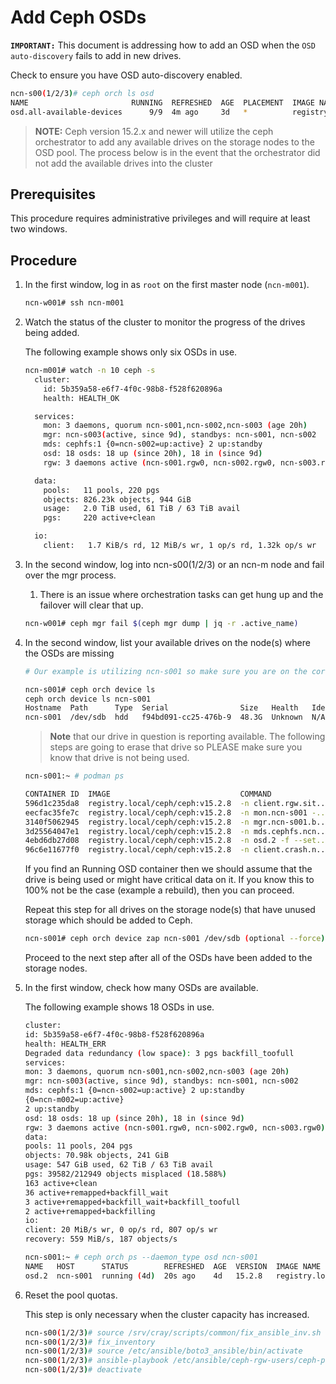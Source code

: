 # Add Ceph OSDs

**`IMPORTANT:`** This document is addressing how to add an OSD when the `OSD auto-discovery` fails to add in new drives.

Check to ensure you have OSD auto-discovery enabled.

```bash
ncn-s00(1/2/3)# ceph orch ls osd
NAME                       RUNNING  REFRESHED  AGE  PLACEMENT  IMAGE NAME                        IMAGE ID
osd.all-available-devices      9/9  4m ago     3d   *          registry.local/ceph/ceph:v15.2.8  5553b0cb212c
```

>**NOTE:** Ceph version 15.2.x and newer will utilize the ceph orchestrator to add any available drives on the storage nodes to the OSD pool. The process below is in the event that the orchestrator did not add the available drives into the cluster

## Prerequisites

This procedure requires administrative privileges and will require at least two windows.

## Procedure

1. In the first window, log in as `root` on the first master node \(`ncn-m001`\).

    ```bash
    ncn-w001# ssh ncn-m001
    ```

1. Watch the status of the cluster to monitor the progress of the drives being added.

    The following example shows only six OSDs in use.

    ```bash
    ncn-m001# watch -n 10 ceph -s
      cluster:
        id: 5b359a58-e6f7-4f0c-98b8-f528f620896a
        health: HEALTH_OK

      services:
        mon: 3 daemons, quorum ncn-s001,ncn-s002,ncn-s003 (age 20h)
        mgr: ncn-s003(active, since 9d), standbys: ncn-s001, ncn-s002
        mds: cephfs:1 {0=ncn-s002=up:active} 2 up:standby
        osd: 18 osds: 18 up (since 20h), 18 in (since 9d)
        rgw: 3 daemons active (ncn-s001.rgw0, ncn-s002.rgw0, ncn-s003.rgw0)

      data:
        pools:   11 pools, 220 pgs
        objects: 826.23k objects, 944 GiB
        usage:   2.0 TiB used, 61 TiB / 63 TiB avail
        pgs:     220 active+clean

      io:
        client:   1.7 KiB/s rd, 12 MiB/s wr, 1 op/s rd, 1.32k op/s wr
    ```

1. In the second window, log into ncn-s00(1/2/3) or an ncn-m node and fail over the mgr process.
    1. There is an issue where orchestration tasks can get hung up and the failover will clear that up.

    ```bash
    ncn-w001# ceph mgr fail $(ceph mgr dump | jq -r .active_name)
    ```

1. In the second window, list your available drives on the node(s) where the OSDs are missing

   ```bash
   # Our example is utilizing ncn-s001 so make sure you are on the correct host for your situation

   ncn-s001# ceph orch device ls
   ceph orch device ls ncn-s001
   Hostname  Path      Type  Serial                Size   Health   Ident  Fault  Available
   ncn-s001  /dev/sdb  hdd   f94bd091-cc25-476b-9  48.3G  Unknown  N/A    N/A    No
   ```

   >**Note** that our drive in question is reporting available. The following steps are going to erase that drive so PLEASE make sure you know that drive is not being used.

   ```bash
   ncn-s001:~ # podman ps

   CONTAINER ID  IMAGE                             COMMAND               CREATED                 STATUS                     PORTS   NAMES
   596d1c235da8  registry.local/ceph/ceph:v15.2.8  -n client.rgw.sit...  Less than a second ago  Up Less than a second ago          ceph-11d5d552-cfac-11eb-ab69-fa163ec012bf-rgw.site1.zone1.ncn-s001.oztynu
   eecfac35fe7c  registry.local/ceph/ceph:v15.2.8  -n mon.ncn-s001 -...  2 seconds ago           Up 2 seconds ago                   ceph-11d5d552-cfac-11eb-ab69-fa163ec012bf-mon.ncn-s001
   3140f5062945  registry.local/ceph/ceph:v15.2.8  -n mgr.ncn-s001.b...  17 seconds ago          Up 17 seconds ago                  ceph-11d5d552-cfac-11eb-ab69-fa163ec012bf-mgr.ncn-s001.bfdept
   3d25564047e1  registry.local/ceph/ceph:v15.2.8  -n mds.cephfs.ncn...  3 days ago              Up 3 days ago                      ceph-11d5d552-cfac-11eb-ab69-fa163ec012bf-mds.cephfs.ncn-s001.juehkw
   4ebd6db27d08  registry.local/ceph/ceph:v15.2.8  -n osd.2 -f --set...  4 days ago              Up 4 days ago                      ceph-11d5d552-cfac-11eb-ab69-fa163ec012bf-osd.2
   96c6e11677f0  registry.local/ceph/ceph:v15.2.8  -n client.crash.n...  4 days ago              Up 4 days ago                      ceph-11d5d552-cfac-11eb-ab69-fa163ec012bf-crash.ncn-s001

   ```

   If you find an Running OSD container then we should assume that the drive is being used or might have critical data on it. If you know this to 100% not be the case (example a rebuild), then you can proceed.

   Repeat this step for all drives on the storage node\(s\) that have unused storage which should be added to Ceph.

   ```bash
   ncn-s001# ceph orch device zap ncn-s001 /dev/sdb (optional --force)
   ```

   Proceed to the next step after all of the OSDs have been added to the storage nodes.

1. In the first window, check how many OSDs are available.

    The following example shows 18 OSDs in use.

    ```bash
    cluster:
    id: 5b359a58-e6f7-4f0c-98b8-f528f620896a
    health: HEALTH_ERR
    Degraded data redundancy (low space): 3 pgs backfill_toofull
    services:
    mon: 3 daemons, quorum ncn-s001,ncn-s002,ncn-s003 (age 20h)
    mgr: ncn-s003(active, since 9d), standbys: ncn-s001, ncn-s002
    mds: cephfs:1 {0=ncn-s002=up:active} 2 up:standby
    {0=ncn-m002=up:active}
    2 up:standby
    osd: 18 osds: 18 up (since 20h), 18 in (since 9d)
    rgw: 3 daemons active (ncn-s001.rgw0, ncn-s002.rgw0, ncn-s003.rgw0)
    data:
    pools: 11 pools, 204 pgs
    objects: 70.98k objects, 241 GiB
    usage: 547 GiB used, 62 TiB / 63 TiB avail
    pgs: 39582/212949 objects misplaced (18.588%)
    163 active+clean
    36 active+remapped+backfill_wait
    3 active+remapped+backfill_wait+backfill_toofull
    2 active+remapped+backfilling
    io:
    client: 20 MiB/s wr, 0 op/s rd, 807 op/s wr
    recovery: 559 MiB/s, 187 objects/s
    ```

   ```bash
   ncn-s001:~ # ceph orch ps --daemon_type osd ncn-s001
   NAME   HOST      STATUS        REFRESHED  AGE  VERSION  IMAGE NAME                        IMAGE ID      CONTAINER ID
   osd.2  ncn-s001  running (4d)  20s ago    4d   15.2.8   registry.local/ceph/ceph:v15.2.8  5553b0cb212c  4ebd6db27d08
   ```

1. Reset the pool quotas.
   
   This step is only necessary when the cluster capacity has increased.
   
   ```bash
   ncn-s00(1/2/3)# source /srv/cray/scripts/common/fix_ansible_inv.sh
   ncn-s00(1/2/3)# fix_inventory
   ncn-s00(1/2/3)# source /etc/ansible/boto3_ansible/bin/activate
   ncn-s00(1/2/3)# ansible-playbook /etc/ansible/ceph-rgw-users/ceph-pool-quotas.yml
   ncn-s00(1/2/3)# deactivate
   ```

